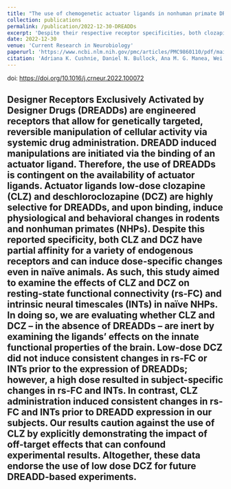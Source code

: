 ```yaml
---
title: "The use of chemogenetic actuator ligands in nonhuman primate DREADDs-fMRI"
collection: publications
permalink: /publication/2022-12-30-DREADDs
excerpt: 'Despite their respective receptor specificities, both clozapine (CLZ) and deschloroclozapine (DCZ) have partial affinity for a variety of endogenous receptors and can induce dose-specific changes even in naïve animals. This complicates their use as actuator ligands for Designer Receptors Exclusively Activated by Designer Drugs (DREADDs).  In this study we aimed to examine the effects of these compounts on resting-state functional connectivity (rs-FC) and intrinsic neural timescales (INTs) in drug-naïve, non-human primates. <br/><br/><img src="/images/cushnie2022_WordCloud.svg">'
date: 2022-12-30
venue: 'Current Research in Neurobiology'
paperurl: 'https://www.ncbi.nlm.nih.gov/pmc/articles/PMC9860110/pdf/main.pdf'
citation: 'Adriana K. Cushnie, Daniel N. Bullock, Ana M. G. Manea, Wei Tang, Jan Zimmermann, Sarah R.Heilbronner, The use of chemogenetic actuator ligands in nonhuman primate DREADDs-fMRI, <i>Current Research in Neurobiology</i>, in press, https://doi.org/10.1016/j.crneur.2022.100072'
---
```

doi: https://doi.org/10.1016/j.crneur.2022.100072

Designer Receptors Exclusively Activated by Designer Drugs (DREADDs) are engineered receptors that allow for genetically targeted, reversible manipulation of cellular activity via systemic drug administration. DREADD induced manipulations are initiated via the binding of an actuator ligand. Therefore, the use of DREADDs is contingent on the availability of actuator ligands. Actuator ligands low-dose clozapine (CLZ) and deschloroclozapine (DCZ) are highly selective for DREADDs, and upon binding, induce physiological and behavioral changes in rodents and nonhuman primates (NHPs). Despite this reported specificity, both CLZ and DCZ have partial affinity for a variety of endogenous receptors and can induce dose-specific changes even in naïve animals. As such, this study aimed to examine the effects of CLZ and DCZ on resting-state functional connectivity (rs-FC) and intrinsic neural timescales (INTs) in naïve NHPs. In doing so, we are evaluating whether CLZ and DCZ – in the absence of DREADDs – are inert by examining the ligands’ effects on the innate functional properties of the brain. Low-dose DCZ did not induce consistent changes in rs-FC or INTs prior to the expression of DREADDs; however, a high dose resulted in subject-specific changes in rs-FC and INTs. In contrast, CLZ administration induced consistent changes in rs-FC and INTs prior to DREADD expression in our subjects. Our results caution against the use of CLZ by explicitly demonstrating the impact of off-target effects that can confound experimental results. Altogether, these data endorse the use of low dose DCZ for future DREADD-based experiments.
---

